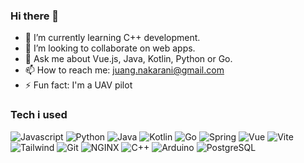 ### Hi there 👋

- 🌱 I’m currently learning C++ development.
- 👯 I’m looking to collaborate on web apps.
- 💬 Ask me about Vue.js, Java, Kotlin, Python or Go.
- 📫 How to reach me: juang.nakarani@gmail.com
- ⚡ Fun fact: I'm a UAV pilot


### Tech i used

![Javascript](https://img.shields.io/badge/JavaScript-323330?style=for-the-badge&logo=javascript&logoColor=F7DF1E)
![Python](https://img.shields.io/badge/python-3670A0?style=for-the-badge&logo=python&logoColor=ffdd54)
![Java](https://img.shields.io/badge/Java-ED8B00?style=for-the-badge&logo=java&logoColor=white)
![Kotlin](https://img.shields.io/badge/Kotlin-0095D5?&style=for-the-badge&logo=kotlin&logoColor=white)
![Go](https://img.shields.io/badge/Go-00ADD8?style=for-the-badge&logo=go&logoColor=white)
![Spring](https://img.shields.io/badge/Spring-6DB33F?style=for-the-badge&logo=spring&logoColor=white)
![Vue](https://img.shields.io/badge/Vue.js-35495E?style=for-the-badge&logo=vuedotjs&logoColor=4FC08D)
![Vite](https://img.shields.io/badge/Vite-B73BFE?style=for-the-badge&logo=vite&logoColor=FFD62E)
![Tailwind](https://img.shields.io/badge/tailwindcss-0F172A?style=for-the-badge&logo=tailwindcss)
![Git](https://img.shields.io/badge/Git-F05032?style=for-the-badge&logo=git&logoColor=white)
![NGINX](https://img.shields.io/badge/Nginx-009639?style=for-the-badge&logo=nginx&logoColor=white)
![C++](https://img.shields.io/badge/-C++-blue?style=for-the-badge&logo=cplusplus)
![Arduino](	https://img.shields.io/badge/Arduino_IDE-00979D?style=for-the-badge&logo=arduino&logoColor=w)
![PostgreSQL](https://img.shields.io/badge/PostgreSQL-316192?style=for-the-badge&logo=postgresql&logoColor=white)

